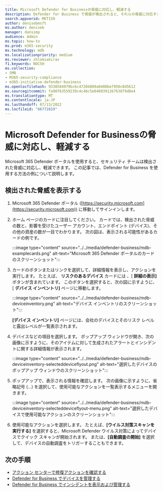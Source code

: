 ```yaml
---
title: Microsoft Defender for Businessの脅威に対応し、軽減する
description: Defender for Business で脅威が検出されると、それらの脅威に対応するアクションを実行できます。 デバイス インベントリ ビューを使用する方法について説明します。
search.appverid: MET150
author: denisebmsft
ms.author: deniseb
manager: dansimp
audience: Admin
ms.topic: how-to
ms.prod: m365-security
ms.technology: mdb
ms.localizationpriority: medium
ms.reviewer: shlomiakirav
f1.keywords: NOCSH
ms.collection:
- SMB
- M365-security-compliance
- m365-initiative-defender-business
ms.openlocfilehash: 9330584979bc6c47204809a0408be7950c0d5612
ms.sourcegitcommit: fa90763559239c4c46c5e848939126763879d8e4
ms.translationtype: MT
ms.contentlocale: ja-JP
ms.lasthandoff: 07/13/2022
ms.locfileid: "66772819"
---
```

# <a name="respond-to-and-mitigate-threats-in-microsoft-defender-for-business"></a>Microsoft Defender for Businessの脅威に対応し、軽減する

Microsoft 365 Defender ポータルを使用すると、セキュリティ チームは検出された脅威に対応し、軽減できます。 この記事では、Defender for Business を使用する方法の例について説明します。


## <a name="view-detected-threats"></a>検出された脅威を表示する

1. Microsoft 365 Defender ポータル ([https://security.microsoft.com](https://security.microsoft.com)) に移動してサインインします。

2. ホーム ページのカードに注目してください。 カードでは、検出された脅威の数と、影響を受けたユーザー アカウント、エンドポイント (デバイス)、その他の資産の数が一目でわかります。 次の図は、表示される可能性があるカードの例です。

   :::image type="content" source="../../media/defender-business/mdb-examplecards.png" alt-text="Microsoft 365 Defender ポータルのカードのスクリーンショット":::

3. カードのボタンまたはリンクを選択して、詳細情報を表示し、アクションを実行します。 たとえば、 **リスクのあるデバイス** カードには 、[ **詳細の表示]** ボタンが含まれています。 このボタンを選択すると、次の図に示すように、[ **デバイス インベントリ]** ページに移動します。

   :::image type="content" source="../../media/defender-business/mdb-deviceinventory.png" alt-text="デバイス インベントリのスクリーンショット":::

   **[デバイス インベントリ]** ページには、会社のデバイスとそのリスク レベルと露出レベルが一覧表示されます。

4. デバイスなどの項目を選択します。 ポップアップ ウィンドウが開き、次の画像に示すように、そのアイテムに対して生成されたアラートとインシデントに関する詳細情報が表示されます。  

   :::image type="content" source="../../media/defender-business/mdb-deviceinventory-selecteddeviceflyout.png" alt-text="選択したデバイスのポップアップ ウィンドウのスクリーンショット":::

5. ポップアップで、表示される情報を確認します。 次の画像に示すように、省略記号 (...) を選択して、使用可能なアクションを一覧表示するメニューを開きます。 

   :::image type="content" source="../../media/defender-business/mdb-deviceinventory-selecteddeviceflyout-menu.png" alt-text="選択したデバイスで使用可能なアクションのスクリーンショット":::

6. 使用可能なアクションを選択します。 たとえば、**[ウイルス対策スキャンを実行する]** を選択すると、Microsoft Defender ウイルス対策によってデバイスでクイック スキャンが開始されます。 または、**[自動調査の開始]** を選択して、デバイスの自動調査をトリガーすることもできます。

## <a name="next-steps"></a>次の手順

- [アクション センターで修復アクションを確認する](mdb-review-remediation-actions.md)
- [Defender for Business でデバイスを管理する](mdb-manage-devices.md)
- [Defender for Business でインシデントを表示および管理する](mdb-view-manage-incidents.md)
